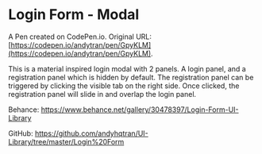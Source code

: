 # Login Form - Modal

A Pen created on CodePen.io. Original URL: [https://codepen.io/andytran/pen/GpyKLM](https://codepen.io/andytran/pen/GpyKLM).

This is a material inspired login modal with 2 panels. A login panel, and a registration panel which is hidden by default. The registration panel can be triggered by clicking the visible tab on the right side. Once clicked, the registration panel will slide in and overlap the login panel.

Behance: https://www.behance.net/gallery/30478397/Login-Form-UI-Library

GitHub: https://github.com/andyhqtran/UI-Library/tree/master/Login%20Form